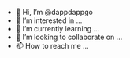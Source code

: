 - 👋 Hi, I’m @dappdappgo
- 👀 I’m interested in ...
- 🌱 I’m currently learning ...
- 💞️ I’m looking to collaborate on ...
- 📫 How to reach me ...

<!---
dappdappgo/dappdappgo is a ✨ special ✨ repository because its `README.md` (this file) appears on your GitHub profile.
You can click the Preview link to take a look at your changes.
--->
